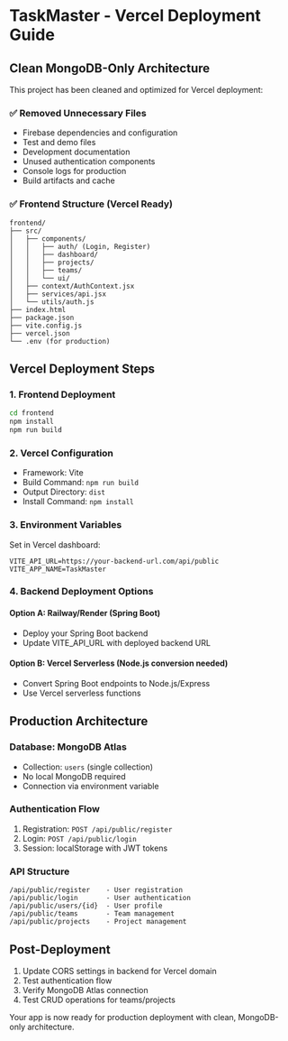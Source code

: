 # TaskMaster - Vercel Deployment Guide

## Clean MongoDB-Only Architecture

This project has been cleaned and optimized for Vercel deployment:

### ✅ Removed Unnecessary Files
- Firebase dependencies and configuration
- Test and demo files
- Development documentation
- Unused authentication components
- Console logs for production
- Build artifacts and cache

### ✅ Frontend Structure (Vercel Ready)
```
frontend/
├── src/
│   ├── components/
│   │   ├── auth/ (Login, Register)
│   │   ├── dashboard/
│   │   ├── projects/
│   │   ├── teams/
│   │   └── ui/
│   ├── context/AuthContext.jsx
│   ├── services/api.jsx
│   └── utils/auth.js
├── index.html
├── package.json
├── vite.config.js
├── vercel.json
└── .env (for production)
```

## Vercel Deployment Steps

### 1. Frontend Deployment
```bash
cd frontend
npm install
npm run build
```

### 2. Vercel Configuration
- Framework: Vite
- Build Command: `npm run build`
- Output Directory: `dist`
- Install Command: `npm install`

### 3. Environment Variables
Set in Vercel dashboard:
```
VITE_API_URL=https://your-backend-url.com/api/public
VITE_APP_NAME=TaskMaster
```

### 4. Backend Deployment Options

#### Option A: Railway/Render (Spring Boot)
- Deploy your Spring Boot backend
- Update VITE_API_URL with deployed backend URL

#### Option B: Vercel Serverless (Node.js conversion needed)
- Convert Spring Boot endpoints to Node.js/Express
- Use Vercel serverless functions

## Production Architecture

### Database: MongoDB Atlas
- Collection: `users` (single collection)
- No local MongoDB required
- Connection via environment variable

### Authentication Flow
1. Registration: `POST /api/public/register`
2. Login: `POST /api/public/login`
3. Session: localStorage with JWT tokens

### API Structure
```
/api/public/register    - User registration
/api/public/login       - User authentication
/api/public/users/{id}  - User profile
/api/public/teams       - Team management
/api/public/projects    - Project management
```

## Post-Deployment
1. Update CORS settings in backend for Vercel domain
2. Test authentication flow
3. Verify MongoDB Atlas connection
4. Test CRUD operations for teams/projects

Your app is now ready for production deployment with clean, MongoDB-only architecture.